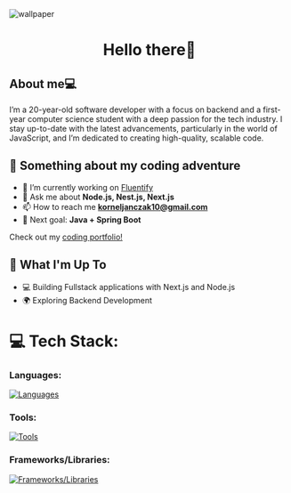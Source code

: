 
<img align="center" alt="wallpaper" src="https://images.wallpapersden.com/image/download/small-memory_am1pa2aUmZqaraWkpJRobWllrWdma2U.jpg" />

<h1 align="center">Hello there👋</h1>

<h2 align="left">About me💻</h2>
I’m a 20-year-old software developer with a focus on backend and a first-year computer science student with a deep passion for the tech industry. I stay up-to-date with the latest advancements, particularly in the world of JavaScript, and I’m dedicated to creating high-quality, scalable code. 
 
## 🤖 Something about my coding adventure ##

- 🔭 I’m currently working on <a href="https://github.com/KornelJanczak/Fluentify" target="_blank">Fluentify</a>
- 💬 Ask me about **Node.js, Nest.js, Next.js**
- 📫 How to reach me **korneljanczak10@gmail.com**
- 🎯 Next goal: **Java + Spring Boot**

Check out my [coding portfolio!](https://kornel-janczak.com)

## 🚀 What I'm Up To

- 💻 Building Fullstack applications with Next.js and Node.js
- 🌍 Exploring Backend Development


# 💻 Tech Stack:

### Languages:
[![Languages](https://skillicons.dev/icons?i=ts,js,css,html&perline=6)](https://skillicons.dev)

### Tools:
[![Tools](https://skillicons.dev/icons?i=postman,git&perline=6)](https://skillicons.dev)

### Frameworks/Libraries:
[![Frameworks/Libraries](https://skillicons.dev/icons?i=react,nodejs,express,nextjs,postgresql,mongodb,tailwindcss&perline=7)](https://skillicons.dev)
